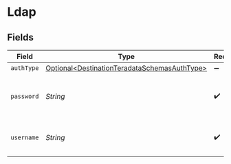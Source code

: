 # Ldap


## Fields

| Field                                                                                                      | Type                                                                                                       | Required                                                                                                   | Description                                                                                                |
| ---------------------------------------------------------------------------------------------------------- | ---------------------------------------------------------------------------------------------------------- | ---------------------------------------------------------------------------------------------------------- | ---------------------------------------------------------------------------------------------------------- |
| `authType`                                                                                                 | [Optional\<DestinationTeradataSchemasAuthType>](../../models/shared/DestinationTeradataSchemasAuthType.md) | :heavy_minus_sign:                                                                                         | N/A                                                                                                        |
| `password`                                                                                                 | *String*                                                                                                   | :heavy_check_mark:                                                                                         | Enter the password associated with the username.                                                           |
| `username`                                                                                                 | *String*                                                                                                   | :heavy_check_mark:                                                                                         | Username to use to access the database.                                                                    |